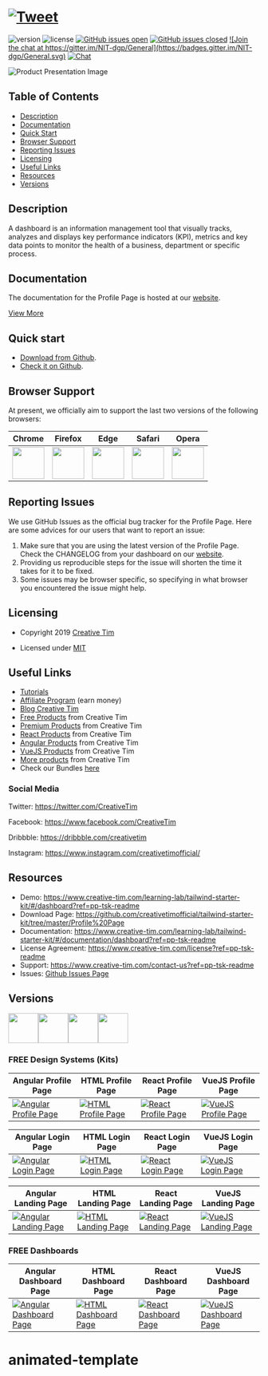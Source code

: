 # <a href="https://twitter.com/intent/tweet?url=https%3A%2F%2Fwww.creative-tim.com%2Flearning-lab%2Ftailwindcss-starter-project%23%2Fpresentation&text=Tailwind%20Starter%20Kit%20by%20Creative%20Tim&original_referer=&via=Creative%20Tim&hashtags=creativetim" target="_blank">![Tweet](https://img.shields.io/twitter/url/http/shields.io.svg?style=social&logo=twitter)</a>


![version](https://img.shields.io/badge/version-1.0.0-blue.svg) ![license](https://img.shields.io/badge/license-MIT-blue.svg) <a href="https://github.com/creativetimofficial/tailwind-starter-kit/issues?q=is%3Aopen+is%3Aissue" target="_blank">![GitHub issues open](https://img.shields.io/github/issues/creativetimofficial/tailwind-starter-kit.svg?maxAge=2592000)</a> <a href="https://github.com/creativetimofficial/tailwind-starter-kit/issues?q=is%3Aissue+is%3Aclosed" target="_blank">![GitHub issues closed](https://img.shields.io/github/issues-closed-raw/creativetimofficial/tailwind-starter-kit.svg?maxAge=2592000)</a> <a href="https://gitter.im/creative-tim-general/Lobby" target="_blank">![Join the chat at https://gitter.im/NIT-dgp/General](https://badges.gitter.im/NIT-dgp/General.svg)</a> <a href="https://discord.gg/E4aHAQy" target="_blank">![Chat](https://img.shields.io/badge/chat-on%20discord-7289da.svg)</a>


![Product Presentation Image](https://raw.githubusercontent.com/creativetimofficial/tailwind-starter-kit/master/images/profile.jpg)

## Table of Contents

* [Description](#description)
* [Documentation](#documentation)
* [Quick Start](#quick-start)
* [Browser Support](#browser-support)
* [Reporting Issues](#reporting-issues)
* [Licensing](#licensing)
* [Useful Links](#useful-links)
* [Resources](#resources)
* [Versions](#versions)


## Description

A dashboard is an information management tool that visually tracks, analyzes and displays key performance indicators (KPI), metrics and key data points to monitor the health of a business, department or specific process.


## Documentation
The documentation for the Profile Page is hosted at our <a href="https://www.creative-tim.com/learning-lab/tailwind-starter-kit/#/documentation/dashboard?ref=pp-tsk-readme" target="_blank">website</a>.




<a href="https://www.creative-tim.com/learning-lab/tailwind-starter-kit/#/profile?ref=pp-tsk-readme" target="_blank">View More</a>


## Quick start

- <a href="https://github.com/creativetimofficial/tailwind-starter-kit/archive/master.zip" target="_blank">Download from Github</a>.
- <a href="https://github.com/creativetimofficial/tailwind-starter-kit" target="_blank">Check it on Github</a>.

## Browser Support

At present, we officially aim to support the last two versions of the following browsers:

| Chrome | Firefox | Edge | Safari | Opera |
|:---:|:---:|:---:|:---:|:---:|
| <img src="https://github.com/creativetimofficial/public-assets/blob/master/logos/chrome-logo.png?raw=true" width="64" height="64"> | <img src="https://raw.githubusercontent.com/creativetimofficial/public-assets/master/logos/firefox-logo.png" width="64" height="64"> | <img src="https://raw.githubusercontent.com/creativetimofficial/public-assets/master/logos/edge-logo.png" width="64" height="64"> | <img src="https://raw.githubusercontent.com/creativetimofficial/public-assets/master/logos/safari-logo.png" width="64" height="64"> | <img src="https://raw.githubusercontent.com/creativetimofficial/public-assets/master/logos/opera-logo.png" width="64" height="64"> |

## Reporting Issues

We use GitHub Issues as the official bug tracker for the Profile Page. Here are some advices for our users that want to report an issue:

1. Make sure that you are using the latest version of the Profile Page. Check the CHANGELOG from your dashboard on our <a href="https://www.creative-tim.com/?ref=pp-tsk-readme" target="_blank">website</a>.
2. Providing us reproducible steps for the issue will shorten the time it takes for it to be fixed.
3. Some issues may be browser specific, so specifying in what browser you encountered the issue might help.

## Licensing

- Copyright 2019 <a href="https://www.creative-tim.com/?ref=pp-tsk-readme" target="_blank">Creative Tim</a>



- Licensed under <a href="https://github.com/creativetimofficial/tailwind-starter-kit/blob/master/LICENSE.md" target="_blank">MIT</a>

## Useful Links

- <a href="https://www.youtube.com/channel/UCVyTG4sCw-rOvB9oHkzZD1w" target="_blank">Tutorials</a>
- <a href="https://www.creative-tim.com/affiliates/new?ref=pp-tsk-readme" target="_blank">Affiliate Program</a> (earn money)
- <a href="http://blog.creative-tim.com/?ref=pp-tsk-readme" target="_blank">Blog Creative Tim</a>
- <a href="https://www.creative-tim.com/templates/free?ref=pp-tsk-readme" target="_blank">Free Products</a> from Creative Tim
- <a href="https://www.creative-tim.com/templates/premium?ref=pp-tsk-readme" target="_blank">Premium Products</a> from Creative Tim
- <a href="https://www.creative-tim.com/templates/react?ref=pp-tsk-readme" target="_blank">React Products</a> from Creative Tim
- <a href="https://www.creative-tim.com/templates/angular?ref=pp-tsk-readme" target="_blank">Angular Products</a> from Creative Tim
- <a href="https://www.creative-tim.com/templates/vuejs?ref=pp-tsk-readme" target="_blank">VueJS Products</a> from Creative Tim
- <a href="https://www.creative-tim.com/templates?ref=pp-tsk-readme" target="_blank">More products</a> from Creative Tim
- Check our Bundles <a href="https://www.creative-tim.com/bundles?ref=pp-tsk-readme" target="_blank">here</a>

### Social Media

Twitter: <a href="https://twitter.com/CreativeTim" target="_blank">https://twitter.com/CreativeTim</a>

Facebook: <a href="https://www.facebook.com/CreativeTim" target="_blank">https://www.facebook.com/CreativeTim</a>

Dribbble: <a href="https://dribbble.com/creativetim" target="_blank">https://dribbble.com/creativetim</a>

Instagram: <a href="https://www.instagram.com/creativetimofficial/" target="_blank">https://www.instagram.com/creativetimofficial/</a>


## Resources
- Demo: <a href="https://www.creative-tim.com/learning-lab/tailwind-starter-kit/#/dashboard?ref=pp-tsk-readme" target="_blank">https://www.creative-tim.com/learning-lab/tailwind-starter-kit/#/dashboard?ref=pp-tsk-readme</a>
- Download Page: <a href="https://github.com/creativetimofficial/tailwind-starter-kit/tree/master/Profile%20Page" target="_blank">https://github.com/creativetimofficial/tailwind-starter-kit/tree/master/Profile%20Page</a>
- Documentation: <a href="https://www.creative-tim.com/learning-lab/tailwind-starter-kit/#/documentation/dashboard?ref=pp-tsk-readme" target="_blank">https://www.creative-tim.com/learning-lab/tailwind-starter-kit/#/documentation/dashboard?ref=pp-tsk-readme</a>
- License Agreement: <a href="https://www.creative-tim.com/license?ref=pp-tsk-readme" target="_blank">https://www.creative-tim.com/license?ref=pp-tsk-readme</a>
- Support: <a href="https://www.creative-tim.com/contact-us?ref=pp-tsk-readme" target="_blank">https://www.creative-tim.com/contact-us?ref=pp-tsk-readme</a>
- Issues: <a href="https://github.com/creativetimofficial/tailwind-starter-kit/issues" target="_blank">Github Issues Page</a>


## Versions

<a href="https://github.com/creativetimofficial/tailwind-starter-kit/tree/master/Login%20Page/angular-login-page?ref=pp-tsk-readme" target="_blank"><img src="https://github.com/creativetimofficial/public-assets/blob/master/logos/angular-logo.jpg?raw=true" width="60" height="60" /><a href="https://github.com/creativetimofficial/tailwind-starter-kit/tree/master/Login%20Page/html-login-page?ref=pp-tsk-readme" target="_blank"><img src="https://github.com/creativetimofficial/public-assets/blob/master/logos/html-logo.jpg?raw=true" width="60" height="60" /></a><a href="https://github.com/creativetimofficial/tailwind-starter-kit/tree/master/Login%20Page/react-login-page?ref=pp-tsk-readme" target="_blank"><img src="https://github.com/creativetimofficial/public-assets/blob/master/logos/react-logo.jpg?raw=true" width="60" height="60" /></a><a href="https://github.com/creativetimofficial/tailwind-starter-kit/tree/master/Login%20Page/vuejs-login-page?ref=pp-tsk-readme" target="_blank"><img src="https://github.com/creativetimofficial/public-assets/blob/master/logos/vue-logo.jpg?raw=true" width="60" height="60" /></a>



### FREE Design Systems (Kits)

|Angular Profile Page|HTML Profile Page|React Profile Page|VueJS Profile Page|
| --- | --- | --- | --- |
| <a href="https://github.com/creativetimofficial/tailwind-starter-kit/tree/master/Profile%20Page/angular-profile-page" target="_blank">![Angular Profile Page](https://raw.githubusercontent.com/creativetimofficial/tailwind-starter-kit/master/images/profile.jpg)</a> | <a href="https://github.com/creativetimofficial/tailwind-starter-kit/tree/master/Profile%20Page/html-profile-page" target="_blank">![HTML Profile Page](https://raw.githubusercontent.com/creativetimofficial/tailwind-starter-kit/master/images/profile.jpg)</a> | <a href="https://github.com/creativetimofficial/tailwind-starter-kit/tree/master/Profile%20Page/react-profile-page" target="_blank">![React Profile Page](https://raw.githubusercontent.com/creativetimofficial/tailwind-starter-kit/master/images/profile.jpg)</a> | <a href="https://github.com/creativetimofficial/tailwind-starter-kit/tree/master/Profile%20Page/vuejs-profile-page" target="_blank">![VueJS Profile Page](https://raw.githubusercontent.com/creativetimofficial/tailwind-starter-kit/master/images/profile.jpg)</a> |


|Angular Login Page|HTML Login Page|React Login Page|VueJS Login Page|
| --- | --- | --- | --- |
| <a href="https://github.com/creativetimofficial/tailwind-starter-kit/tree/master/Login%20Page/angular-login-page" target="_blank">![Angular Login Page](https://raw.githubusercontent.com/creativetimofficial/tailwind-starter-kit/master/images/login.jpg)</a> | <a href="https://github.com/creativetimofficial/tailwind-starter-kit/tree/master/Login%20Page/html-login-page" target="_blank">![HTML Login Page](https://raw.githubusercontent.com/creativetimofficial/tailwind-starter-kit/master/images/login.jpg)</a> | <a href="https://github.com/creativetimofficial/tailwind-starter-kit/tree/master/Login%20Page/react-login-page" target="_blank">![React Login Page](https://raw.githubusercontent.com/creativetimofficial/tailwind-starter-kit/master/images/login.jpg)</a> | <a href="https://github.com/creativetimofficial/tailwind-starter-kit/tree/master/Login%20Page/vuejs-login-page" target="_blank">![VueJS Login Page](https://raw.githubusercontent.com/creativetimofficial/tailwind-starter-kit/master/images/login.jpg)</a> |


|Angular Landing Page|HTML Landing Page|React Landing Page|VueJS Landing Page|
| --- | --- | --- | --- |
| <a href="https://github.com/creativetimofficial/tailwind-starter-kit/tree/master/Landing%20Page/angular-landing-page" target="_blank">![Angular Landing Page](https://raw.githubusercontent.com/creativetimofficial/tailwind-starter-kit/master/images/landing.jpg)</a> | <a href="https://github.com/creativetimofficial/tailwind-starter-kit/tree/master/Landing%20Page/html-landing-page" target="_blank">![HTML Landing Page](https://raw.githubusercontent.com/creativetimofficial/tailwind-starter-kit/master/images/landing.jpg)</a> | <a href="https://github.com/creativetimofficial/tailwind-starter-kit/tree/master/Landing%20Page/react-landing-page" target="_blank">![React Landing Page](https://raw.githubusercontent.com/creativetimofficial/tailwind-starter-kit/master/images/landing.jpg)</a> | <a href="https://github.com/creativetimofficial/tailwind-starter-kit/tree/master/Landing%20Page/vuejs-landing-page" target="_blank">![VueJS Landing Page](https://raw.githubusercontent.com/creativetimofficial/tailwind-starter-kit/master/images/landing.jpg)</a> |


### FREE Dashboards

|Angular Dashboard Page|HTML Dashboard Page|React Dashboard Page|VueJS Dashboard Page|
| --- | --- | --- | --- |
| <a href="https://github.com/creativetimofficial/tailwind-starter-kit/tree/master/Dashboard%20Page/angular-dashboard-page" target="_blank">![Angular Dashboard Page](https://raw.githubusercontent.com/creativetimofficial/tailwind-starter-kit/master/images/dashboard.jpg)</a>  | <a href="https://github.com/creativetimofficial/tailwind-starter-kit/tree/master/Dashboard%20Page/html-dashboard-page" target="_blank">![HTML Dashboard Page](https://raw.githubusercontent.com/creativetimofficial/tailwind-starter-kit/master/images/dashboard.jpg)</a>  | <a href="https://github.com/creativetimofficial/tailwind-starter-kit/tree/master/Dashboard%20Page/react-dashboard-page" target="_blank">![React Dashboard Page](https://raw.githubusercontent.com/creativetimofficial/tailwind-starter-kit/master/images/dashboard.jpg)</a>  | <a href="https://github.com/creativetimofficial/tailwind-starter-kit/tree/master/Dashboard%20Page/vuejs-dashboard-page" target="_blank">![VueJS Dashboard Page](https://raw.githubusercontent.com/creativetimofficial/tailwind-starter-kit/master/images/dashboard.jpg)</a>  |
# animated-template

